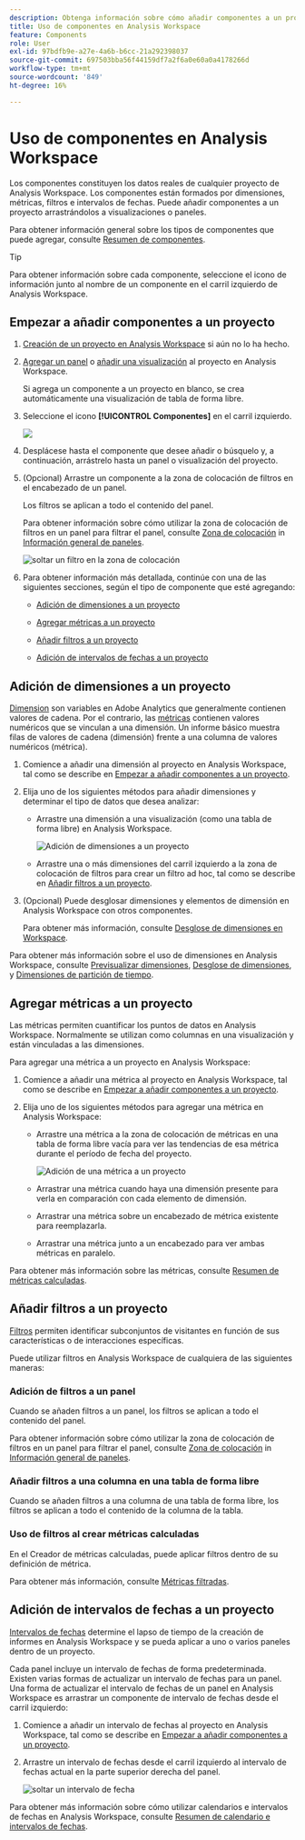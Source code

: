 ```yaml
---
description: Obtenga información sobre cómo añadir componentes a un proyecto en Analysis Workspace
title: Uso de componentes en Analysis Workspace
feature: Components
role: User
exl-id: 97bdfb9e-a27e-4a6b-b6cc-21a292398037
source-git-commit: 697503bba56f44159df7a2f6a0e60a0a4178266d
workflow-type: tm+mt
source-wordcount: '849'
ht-degree: 16%

---
```


# Uso de componentes en Analysis Workspace

Los componentes constituyen los datos reales de cualquier proyecto de Analysis Workspace. Los componentes están formados por dimensiones, métricas, filtros e intervalos de fechas. Puede añadir componentes a un proyecto arrastrándolos a visualizaciones o paneles.

Para obtener información general sobre los tipos de componentes que puede agregar, consulte [Resumen de componentes](/help/components/overview.md).

>[!TIP]
>
>Para obtener información sobre cada componente, seleccione el icono de información junto al nombre de un componente en el carril izquierdo de Analysis Workspace.

## Empezar a añadir componentes a un proyecto

1. [Creación de un proyecto en Analysis Workspace](/help/analysis-workspace/build-workspace-project/create-projects.md) si aún no lo ha hecho.

1. [Agregar un panel](/help/analysis-workspace/c-panels/panels.md) o [añadir una visualización](/help/analysis-workspace/visualizations/freeform-analysis-visualizations.md#add-visualizations-to-a-panel) al proyecto en Analysis Workspace.

   Si agrega un componente a un proyecto en blanco, se crea automáticamente una visualización de tabla de forma libre.

1. Seleccione el icono **[!UICONTROL Componentes]** en el carril izquierdo.

   ![](assets/build-components.png)

1. Desplácese hasta el componente que desee añadir o búsquelo y, a continuación, arrástrelo hasta un panel o visualización del proyecto.

1. (Opcional) Arrastre un componente a la zona de colocación de filtros en el encabezado de un panel.

   Los filtros se aplican a todo el contenido del panel.

   Para obtener información sobre cómo utilizar la zona de colocación de filtros en un panel para filtrar el panel, consulte [Zona de colocación](/help/analysis-workspace/c-panels/panels.md#drop-zone) in [Información general de paneles](/help/analysis-workspace/c-panels/panels.md).

   ![soltar un filtro en la zona de colocación](assets/filter-dropzone.png)

1. Para obtener información más detallada, continúe con una de las siguientes secciones, según el tipo de componente que esté agregando:

   * [Adición de dimensiones a un proyecto](#add-dimensions-to-a-project)

   * [Agregar métricas a un proyecto](#add-metrics-to-a-project)

   * [Añadir filtros a un proyecto](#add-filters-to-a-project)

   * [Adición de intervalos de fechas a un proyecto](#add-date-ranges-to-a-project)

## Adición de dimensiones a un proyecto

[Dimension](/help/components/dimensions/overview.md) son variables en Adobe Analytics que generalmente contienen valores de cadena. Por el contrario, las [métricas](/help/components/calc-metrics/calc-metr-overview.md) contienen valores numéricos que se vinculan a una dimensión. Un informe básico muestra filas de valores de cadena (dimensión) frente a una columna de valores numéricos (métrica).

1. Comience a añadir una dimensión al proyecto en Analysis Workspace, tal como se describe en [Empezar a añadir componentes a un proyecto](#begin-adding-components-to-a-project).

1. Elija uno de los siguientes métodos para añadir dimensiones y determinar el tipo de datos que desea analizar:

   * Arrastre una dimensión a una visualización (como una tabla de forma libre) en Analysis Workspace.

     ![Adición de dimensiones a un proyecto](assets/add-dimensions.png)

   * Arrastre una o más dimensiones del carril izquierdo a la zona de colocación de filtros para crear un filtro ad hoc, tal como se describe en [Añadir filtros a un proyecto](#add-filters-to-a-project).

1. (Opcional) Puede desglosar dimensiones y elementos de dimensión en Analysis Workspace con otros componentes.

   Para obtener más información, consulte [Desglose de dimensiones en Workspace](/help/components/dimensions/t-breakdown-fa.md).

Para obtener más información sobre el uso de dimensiones en Analysis Workspace, consulte [Previsualizar dimensiones](/help/components/dimensions/view-dimensions.md), [Desglose de dimensiones](/help/components/dimensions/t-breakdown-fa.md), y [Dimensiones de partición de tiempo](/help/components/dimensions/time-parting-dimensions.md).

## Agregar métricas a un proyecto

Las métricas permiten cuantificar los puntos de datos en Analysis Workspace. Normalmente se utilizan como columnas en una visualización y están vinculadas a las dimensiones.

Para agregar una métrica a un proyecto en Analysis Workspace:

1. Comience a añadir una métrica al proyecto en Analysis Workspace, tal como se describe en [Empezar a añadir componentes a un proyecto](#begin-adding-components-to-a-project).

1. Elija uno de los siguientes métodos para agregar una métrica en Analysis Workspace:

   * Arrastre una métrica a la zona de colocación de métricas en una tabla de forma libre vacía para ver las tendencias de esa métrica durante el período de fecha del proyecto.

     ![Adición de una métrica a un proyecto](assets/add-metrics.png)

   * Arrastrar una métrica cuando haya una dimensión presente para verla en comparación con cada elemento de dimensión.

   * Arrastrar una métrica sobre un encabezado de métrica existente para reemplazarla.

   * Arrastrar una métrica junto a un encabezado para ver ambas métricas en paralelo.

Para obtener más información sobre las métricas, consulte [Resumen de métricas calculadas](/help/components/calc-metrics/calc-metr-overview.md).

## Añadir filtros a un proyecto

[Filtros](/help/components/filters/filters-overview.md) permiten identificar subconjuntos de visitantes en función de sus características o de interacciones específicas.

Puede utilizar filtros en Analysis Workspace de cualquiera de las siguientes maneras:

### Adición de filtros a un panel

Cuando se añaden filtros a un panel, los filtros se aplican a todo el contenido del panel.

Para obtener información sobre cómo utilizar la zona de colocación de filtros en un panel para filtrar el panel, consulte [Zona de colocación](/help/analysis-workspace/c-panels/panels.md#drop-zone) in [Información general de paneles](/help/analysis-workspace/c-panels/panels.md).

### Añadir filtros a una columna en una tabla de forma libre

Cuando se añaden filtros a una columna de una tabla de forma libre, los filtros se aplican a todo el contenido de la columna de la tabla.

### Uso de filtros al crear métricas calculadas

En el Creador de métricas calculadas, puede aplicar filtros dentro de su definición de métrica.

Para obtener más información, consulte [Métricas filtradas](/help/components/calc-metrics/cm-workflow/metrics-with-segments.md).

## Adición de intervalos de fechas a un proyecto

[Intervalos de fechas](/help/components/date-ranges/custom-date-ranges.md) determine el lapso de tiempo de la creación de informes en Analysis Workspace y se pueda aplicar a uno o varios paneles dentro de un proyecto.

Cada panel incluye un intervalo de fechas de forma predeterminada. Existen varias formas de actualizar un intervalo de fechas para un panel. Una forma de actualizar el intervalo de fechas de un panel en Analysis Workspace es arrastrar un componente de intervalo de fechas desde el carril izquierdo:

1. Comience a añadir un intervalo de fechas al proyecto en Analysis Workspace, tal como se describe en [Empezar a añadir componentes a un proyecto](#begin-adding-components-to-a-project).

1. Arrastre un intervalo de fechas desde el carril izquierdo al intervalo de fechas actual en la parte superior derecha del panel.

   ![soltar un intervalo de fecha](assets/daterange-drop.png)

Para obtener más información sobre cómo utilizar calendarios e intervalos de fechas en Analysis Workspace, consulte [Resumen de calendario e intervalos de fechas](/help/components/date-ranges/custom-date-ranges.md).
